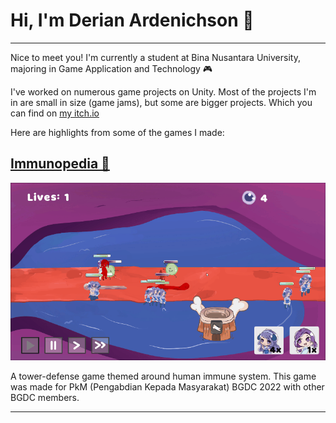 # Hi, I'm Derian Ardenichson 👋
---
Nice to meet you! I'm currently a student at Bina Nusantara University, majoring in Game Application and Technology 🎮

I've worked on numerous game projects on Unity. Most of the projects I'm in are small in size (game jams), but some are bigger projects. 
Which you can find on [my itch.io](https://wainini.itch.io)

Here are highlights from some of the games I made:


## [Immunopedia 🦠](https://bgdc.itch.io/immunopedia)
![](https://github.com/wainini/wainini/blob/main/Immunopedia%20low%20res.gif)

A tower-defense game themed around human immune system. This game was made for PkM (Pengabdian Kepada Masyarakat) BGDC 2022 with other BGDC members. 

---

